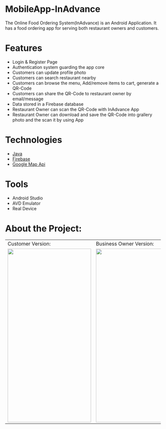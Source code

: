 # MobileApp-InAdvance
The Online Food Ordering System(InAdvance) is an Android Application. It has a food ordering app for serving both restaurant owners and customers.


# Features
- Login & Register Page
- Authentication system guarding the app core
- Customers can update profile photo
- Customers can search restaurant nearby
- Customers can browse the menu, Add/remove items to cart, generate a QR-Code
- Customers can share the QR-Code to restaurant owner by email/message
- Data stored in a Firebase database
- Restaurant Owner can scan the QR-Code with InAdvance App
- Restaurant Owner can download and save the QR-Code into grallery photo and the scan it by using App 


# Technologies
  - [Java](https://go.java/?intcmp=gojava-banner-java-com) 
  - [Firebase](https://firebase.google.com/) 
  - [Google Map Api](https://developers.google.com/maps/documentation/android-sdk/current-place-tutorial)

# Tools
  - Android Studio
  - AVD Emulator
  - Real Device

# About the Project:
<table>
  <tr>
    <td> Customer Version: </td>
     <td>Business Owner Version: </td>
  </tr>
  <tr style="align:center">
    <td> <img src="signinAsCustomer.gif" width=270 height=560></td>
    <td><img src="signinAsBusiness.gif" width=270 height=560></td>
  </tr>
 </table>







